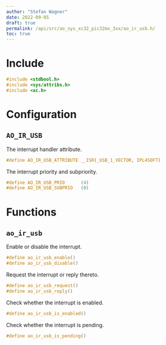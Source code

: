 ```yaml
---
author: "Stefan Wagner"
date: 2022-09-05
draft: true
permalink: /api/src/ao_sys_xc32_pic32mx_3xx/ao_ir_usb.h/
toc: true
---
```


# Include

```c
#include <stdbool.h>
#include <sys/attribs.h>
#include <xc.h>
```

# Configuration

## `AO_IR_USB`

The interrupt handler attribute.

```c
#define AO_IR_USB_ATTRIBUTE __ISR(_USB_1_VECTOR, IPL4SOFT)
```

The interrupt priority and subpriority.

```c
#define AO_IR_USB_PRIO      (4)
#define AO_IR_USB_SUBPRIO   (0)
```

# Functions

## `ao_ir_usb`

Enable or disable the interrupt.

```c
#define ao_ir_usb_enable()
#define ao_ir_usb_disable()
```

Request the interrupt or reply thereto.

```c
#define ao_ir_usb_request()
#define ao_ir_usb_reply()
```

Check whether the interrupt is enabled.

```c
#define ao_ir_usb_is_enabled()
```

Check whether the interrupt is pending.

```c
#define ao_ir_usb_is_pending()
```
